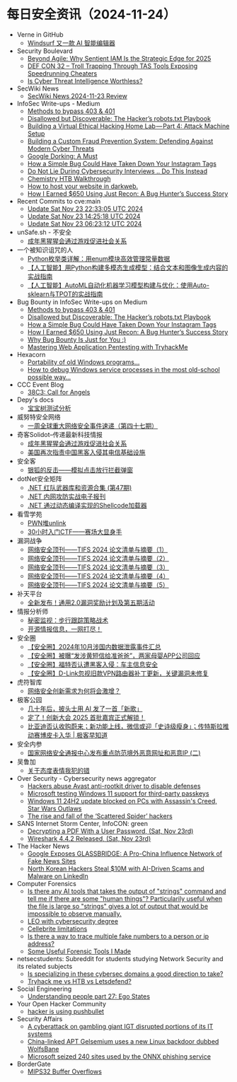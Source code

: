 # 每日安全资讯（2024-11-24）

- Verne in GitHub
  - [Windsurf 又一款 AI 智能编辑器](https://blog.einverne.info/post/2024/11/windsurf.html)
- Security Boulevard
  - [Beyond Agile: Why Sentient IAM Is the Strategic Edge for 2025](https://securityboulevard.com/2024/11/beyond-agile-why-sentient-iam-is-the-strategic-edge-for-2025/)
  - [DEF CON 32 –  Troll Trapping Through TAS Tools Exposing Speedrunning Cheaters](https://securityboulevard.com/2024/11/def-con-32-troll-trapping-through-tas-tools-exposing-speedrunning-cheaters-2/)
  - [Is Cyber Threat Intelligence Worthless?](https://securityboulevard.com/2024/11/is-cyber-threat-intelligence-worthless/)
- SecWiki News
  - [SecWiki News 2024-11-23 Review](http://www.sec-wiki.com/?2024-11-23)
- InfoSec Write-ups - Medium
  - [Methods to bypass 403 & 401](https://infosecwriteups.com/methods-to-bypass-403-401-38df4cec069e?source=rss----7b722bfd1b8d---4)
  - [Disallowed but Discoverable: The Hacker’s robots.txt Playbook](https://infosecwriteups.com/disallowed-but-discoverable-the-hackers-robots-txt-playbook-73dca570f23e?source=rss----7b722bfd1b8d---4)
  - [Building a Virtual Ethical Hacking Home Lab — Part 4: Attack Machine Setup](https://infosecwriteups.com/building-a-virtual-ethical-hacking-home-lab-part-4-attack-machine-setup-74dcc866c6ef?source=rss----7b722bfd1b8d---4)
  - [Building a Custom Fraud Prevention System: Defending Against Modern Cyber Threats](https://infosecwriteups.com/building-a-custom-fraud-prevention-system-defending-against-modern-cyber-threats-f1fd71f72125?source=rss----7b722bfd1b8d---4)
  - [Google Dorking: A Must](https://infosecwriteups.com/google-dorking-a-must-96a8aab07e20?source=rss----7b722bfd1b8d---4)
  - [How a Simple Bug Could Have Taken Down Your Instagram Tags](https://infosecwriteups.com/how-a-simple-bug-could-have-taken-down-your-instagram-tags-d3247e931c9d?source=rss----7b722bfd1b8d---4)
  - [Do Not Lie During Cybersecurity Interviews .. Do This Instead](https://infosecwriteups.com/do-not-lie-during-cybersecurity-interviews-do-this-instead-602d1824680b?source=rss----7b722bfd1b8d---4)
  - [Chemistry HTB Walkthrough](https://infosecwriteups.com/chemistry-htb-walkthrough-197aa233de3e?source=rss----7b722bfd1b8d---4)
  - [How to host your website in darkweb.](https://infosecwriteups.com/how-to-host-your-website-in-darkweb-44d22c873365?source=rss----7b722bfd1b8d---4)
  - [How I Earned $650 Using Just Recon: A Bug Hunter’s Success Story](https://infosecwriteups.com/how-i-earned-650-using-just-recon-a-bug-hunters-success-story-4d78788e46a5?source=rss----7b722bfd1b8d---4)
- Recent Commits to cve:main
  - [Update Sat Nov 23 22:33:05 UTC 2024](https://github.com/trickest/cve/commit/84b22c08dcaaab199ee9fc81b402d748d072e2a1)
  - [Update Sat Nov 23 14:25:18 UTC 2024](https://github.com/trickest/cve/commit/cef249d933bf5a6e920d94107aad19fd95b78cda)
  - [Update Sat Nov 23 06:23:12 UTC 2024](https://github.com/trickest/cve/commit/2c764b6ccb100d49ec23fbbb0e5b3b6deac9cafd)
- unSafe.sh - 不安全
  - [成年黑猩猩会通过游戏促进社会关系](https://buaq.net/go-274573.html)
- 一个被知识诅咒的人
  - [Python枚举类详解：用enum模块高效管理常量数据](https://blog.csdn.net/nokiaguy/article/details/143991151)
  - [【人工智能】用Python构建多模态生成模型：结合文本和图像生成内容的实战指南](https://blog.csdn.net/nokiaguy/article/details/143991138)
  - [【人工智能】AutoML自动化机器学习模型构建与优化：使用Auto-sklearn与TPOT的实战指南](https://blog.csdn.net/nokiaguy/article/details/143991121)
- Bug Bounty in InfoSec Write-ups on Medium
  - [Methods to bypass 403 & 401](https://infosecwriteups.com/methods-to-bypass-403-401-38df4cec069e?source=rss----7b722bfd1b8d--bug_bounty)
  - [Disallowed but Discoverable: The Hacker’s robots.txt Playbook](https://infosecwriteups.com/disallowed-but-discoverable-the-hackers-robots-txt-playbook-73dca570f23e?source=rss----7b722bfd1b8d--bug_bounty)
  - [How a Simple Bug Could Have Taken Down Your Instagram Tags](https://infosecwriteups.com/how-a-simple-bug-could-have-taken-down-your-instagram-tags-d3247e931c9d?source=rss----7b722bfd1b8d--bug_bounty)
  - [How I Earned $650 Using Just Recon: A Bug Hunter’s Success Story](https://infosecwriteups.com/how-i-earned-650-using-just-recon-a-bug-hunters-success-story-4d78788e46a5?source=rss----7b722bfd1b8d--bug_bounty)
  - [Why Bug Bounty Is Just for You :)](https://infosecwriteups.com/why-bug-bounty-is-just-for-you-61541deb62b8?source=rss----7b722bfd1b8d--bug_bounty)
  - [Mastering Web Application Pentesting with TryhackMe](https://infosecwriteups.com/mastering-web-application-pentesting-with-tryhackme-24257ef182c5?source=rss----7b722bfd1b8d--bug_bounty)
- Hexacorn
  - [Portability of old Windows programs…](https://www.hexacorn.com/blog/2024/11/23/portability-of-old-windows-programs/)
  - [How to debug Windows service processes in the most old-school possible way…](https://www.hexacorn.com/blog/2024/11/23/how-to-debug-windows-service-processes-in-the-most-old-school-possible-way/)
- CCC Event Blog
  - [38C3: Call for Angels](https://events.ccc.de/2024/11/23/38c3-call-for-angels/)
- Depy's docs
  - [宝宝树测试分析](https://wiki.rce.ink/view/?view_id=0a95ed6f6e2e004850e6061a7e43fe14)
- 威努特安全网络
  - [一周全球重大网络安全事件速递（第四十七期）](https://mp.weixin.qq.com/s?__biz=MzAwNTgyODU3NQ==&mid=2651129247&idx=1&sn=f3894484bd7c6252f7bf2c683748d2d6&chksm=80e71f2fb7909639c133eac90846ec87fcda2492b69597752954e49eb8276b0beef658eaa21e&scene=58&subscene=0#rd)
- 奇客Solidot–传递最新科技情报
  - [成年黑猩猩会通过游戏促进社会关系](https://www.solidot.org/story?sid=79860)
  - [美国再次指责中国黑客入侵其电信基础设施](https://www.solidot.org/story?sid=79859)
- 安全客
  - [银狐的反击——模拟点击放行拦截弹窗](https://mp.weixin.qq.com/s?__biz=MzA5ODA0NDE2MA==&mid=2649787459&idx=1&sn=3ce4bc70cc7d74c0d484f1d963142065&chksm=8893bc2cbfe4353ada1a77d6238bb917d94d393c157e33f139c9ec81de232373fac7f41528d6&scene=58&subscene=0#rd)
- dotNet安全矩阵
  - [.NET 红队武器库和资源合集 (第47期)](https://mp.weixin.qq.com/s?__biz=MzUyOTc3NTQ5MA==&mid=2247496859&idx=1&sn=0e02d59ca098dc022860b4183014d9d9&chksm=fa595a76cd2ed360eb7660a7c01f9189b4e815a46a9ee708759a37e8067d1d71b44845f901ac&scene=58&subscene=0#rd)
  - [.NET 内网攻防实战电子报刊](https://mp.weixin.qq.com/s?__biz=MzUyOTc3NTQ5MA==&mid=2247496859&idx=2&sn=a2c1afd0bb9bc92e47d2b85304c1dd0a&chksm=fa595a76cd2ed36023a0106acf5d5c7a4196c3a18f59107259e599dfdf06db68a5e2b26feca1&scene=58&subscene=0#rd)
  - [.NET 通过动态编译实现的Shellcode加载器](https://mp.weixin.qq.com/s?__biz=MzUyOTc3NTQ5MA==&mid=2247496859&idx=3&sn=6148ad3b8bdccec6b5680589a76c3289&chksm=fa595a76cd2ed360ecabb47ae153c886d984e33d2d9c7f9d263ad75fa9fb5972f735a9b47b85&scene=58&subscene=0#rd)
- 看雪学苑
  - [PWN堆unlink](https://mp.weixin.qq.com/s?__biz=MjM5NTc2MDYxMw==&mid=2458583680&idx=1&sn=330011e107fbb9f5b1088c9fcde49a8e&chksm=b18c320a86fbbb1c7c7a4282ba526bf61f9b0ff7cfd5c77357c08d3af1df689c3a4be2353afb&scene=58&subscene=0#rd)
  - [30小时入门CTF——赛场大显身手](https://mp.weixin.qq.com/s?__biz=MjM5NTc2MDYxMw==&mid=2458583680&idx=2&sn=5d2e8b7fa50981bab447fb57371a2b59&chksm=b18c320a86fbbb1cbdad5864e1b12486dcf9f2a7524dd0747efe0066c1d35f2970a055d75778&scene=58&subscene=0#rd)
- 漏洞战争
  - [网络安全顶刊——TIFS 2024 论文清单与摘要（1）](https://mp.weixin.qq.com/s?__biz=MzU0MzgzNTU0Mw==&mid=2247485711&idx=1&sn=0b531ae65bf0929b7b2a17be69c62083&chksm=fb041df7cc7394e107b7f671fc9ff39346545757e7cef302d11270efd639b9aa0078f30b7610&scene=58&subscene=0#rd)
  - [网络安全顶刊——TIFS 2024 论文清单与摘要（2）](https://mp.weixin.qq.com/s?__biz=MzU0MzgzNTU0Mw==&mid=2247485711&idx=2&sn=61cb6de4818db882ccd7eeb25f2e8699&chksm=fb041df7cc7394e1562fb3e5983f28ae8b028c4640f161914080a8e1e872cfd4ba0b208cab68&scene=58&subscene=0#rd)
  - [网络安全顶刊——TIFS 2024 论文清单与摘要（3）](https://mp.weixin.qq.com/s?__biz=MzU0MzgzNTU0Mw==&mid=2247485711&idx=3&sn=bcf3b218d57706835fc0d0e7957d278b&chksm=fb041df7cc7394e184a1c6115251d0f8c6157220dcb40a5fed49f96c2be8db177bce733a69b8&scene=58&subscene=0#rd)
  - [网络安全顶刊——TIFS 2024 论文清单与摘要（4）](https://mp.weixin.qq.com/s?__biz=MzU0MzgzNTU0Mw==&mid=2247485711&idx=4&sn=13a141bc92101e550c51705ac5abc93a&chksm=fb041df7cc7394e1e91a871c83d67af8c92f971b7656ae339e962531159b6783a83d2bbebe72&scene=58&subscene=0#rd)
  - [网络安全顶刊——TIFS 2024 论文清单与摘要（5）](https://mp.weixin.qq.com/s?__biz=MzU0MzgzNTU0Mw==&mid=2247485711&idx=5&sn=4d075056faffb130c425d25904d60917&chksm=fb041df7cc7394e12cd82f19e77cbf254403efe127706b7cd91fe0de1050cefec3d56583ecec&scene=58&subscene=0#rd)
- 补天平台
  - [全新发布！通用2.0漏洞奖励计划及第五期活动](https://mp.weixin.qq.com/s?__biz=MzI2NzY5MDI3NQ==&mid=2247506234&idx=1&sn=35d8397e1d12dd97caafd000e386e08e&chksm=eaf99176dd8e1860091a84caca1efee71b5e8045d02839778d7ffedf0c3aaa73f4cafba1c0ef&scene=58&subscene=0#rd)
- 情报分析师
  - [秘密监视：步行跟踪策略战术](https://mp.weixin.qq.com/s?__biz=MzA3Mjc1MTkwOA==&mid=2650557639&idx=1&sn=69f571bf32068c46aa71a5ab4226af8f&chksm=8711628cb066eb9ad0ca5a392de04af2997d60c30ee76e3627244001c01f50ea73f081f2839a&scene=58&subscene=0#rd)
  - [开源情报信息，一网打尽！](https://mp.weixin.qq.com/s?__biz=MzA3Mjc1MTkwOA==&mid=2650557639&idx=2&sn=f6e8efd6d54f722116acf516b0a1bf1c&chksm=8711628cb066eb9aa7e6f078bb776a95720603b548017b83cf618a526432b1c11e6f16a7eb6a&scene=58&subscene=0#rd)
- 安全圈
  - [【安全圈】2024年10月涉国内数据泄露事件汇总](https://mp.weixin.qq.com/s?__biz=MzIzMzE4NDU1OQ==&mid=2652066187&idx=1&sn=9cc9b36e4ddc3b1dc9c32f5d2235fec4&chksm=f36e7dcbc419f4dd7011a0a372ec2fb83585e6ae8913861e0b1ce62bcbf984c05d4992a32cb5&scene=58&subscene=0#rd)
  - [【安全圈】被曝“发涉黄短信给准爸爸”，两家母婴APP公司回应](https://mp.weixin.qq.com/s?__biz=MzIzMzE4NDU1OQ==&mid=2652066187&idx=2&sn=942b5fec79538a5d2fb8230633811d4a&chksm=f36e7dcbc419f4dd0e0ed1a36ee32cf749e3b64764ce18009ae0dfb577de8dfea3a7a0aa4500&scene=58&subscene=0#rd)
  - [【安全圈】福特否认遭黑客入侵：车主信息安全](https://mp.weixin.qq.com/s?__biz=MzIzMzE4NDU1OQ==&mid=2652066187&idx=3&sn=8313356546d83f1f3742bdc6675ac74c&chksm=f36e7dcbc419f4ddfd2a3baaae626b473388bf992926652b55854deeec81c156fd8cb954f488&scene=58&subscene=0#rd)
  - [【安全圈】D-Link忽视旧款VPN路由器补丁更新，关键漏洞未修复](https://mp.weixin.qq.com/s?__biz=MzIzMzE4NDU1OQ==&mid=2652066187&idx=4&sn=c4be9926d771d2293619bbe2dcc12b29&chksm=f36e7dcbc419f4ddb491db67e4fc6ec1515f6d7f688561be3515419ed7095a39ba6fc3b91bf9&scene=58&subscene=0#rd)
- 虎符智库
  - [网络安全创新需求为何将会激增？](https://mp.weixin.qq.com/s?__biz=MzIwNjYwMTMyNQ==&mid=2247492822&idx=1&sn=d84cc5f75fa666c3c606b12aeb6598f7&chksm=971d89d4a06a00c20fbe059df1bc4a10db912e058c6eb4c07369c3f10b891ae43ca5f8a774c6&scene=58&subscene=0#rd)
- 极客公园
  - [几十年后，披头士用 AI 发了一首「新歌」](https://mp.weixin.qq.com/s?__biz=MTMwNDMwODQ0MQ==&mid=2653065765&idx=1&sn=0847cca869b79c48716a2caf79310bce&chksm=7e57ef934920668572bbb27dcfe8493b017919c4ee0e1e15ca85c74ca335822e9ad8a7d9ce9e&scene=58&subscene=0#rd)
  - [定了！创新大会 2025 首批嘉宾正式解锁！](https://mp.weixin.qq.com/s?__biz=MTMwNDMwODQ0MQ==&mid=2653065765&idx=2&sn=d6ce090631f920a58656d8681daadd60&chksm=7e57ef9349206685959cdb29cae1f6f9be9bf1a1ca2aaf49758512a5dd38b13974e76bd6b699&scene=58&subscene=0#rd)
  - [比亚迪否认收购蔚来；新功能上线，微信或迎「史诗级瘦身」；传特斯拉推动赛博皮卡入华 | 极客早知道](https://mp.weixin.qq.com/s?__biz=MTMwNDMwODQ0MQ==&mid=2653065782&idx=1&sn=05d7609baf73b25f51cfc88e42a5f1ad&chksm=7e57ef8049206696f894e80de8d63155d46152a360e6583eec4b6454ce1921416a8f3bc1a50d&scene=58&subscene=0#rd)
- 安全内参
  - [国家网络安全通报中心发布重点防范境外恶意网址和恶意IP (二)](https://mp.weixin.qq.com/s?__biz=MzI4NDY2MDMwMw==&mid=2247513133&idx=1&sn=06ed27732d5787ce77007bc12f599ab9&chksm=ebfaf30ddc8d7a1bd140de73bb52e03d0fc867ecb4b90d088c82f3436d210932847385d99dea&scene=58&subscene=0#rd)
- 吴鲁加
  - [关于态度表情我犯的错](https://mp.weixin.qq.com/s?__biz=Mzg5NDY4ODM1MA==&mid=2247485010&idx=1&sn=9ff06069e3582ac44fe510a07d30f561&chksm=c01a8b63f76d0275dda38f46b21eb3a2379925739e77239f9c84d0a9b00284568b5f65b6008f&scene=58&subscene=0#rd)
- Over Security - Cybersecurity news aggregator
  - [Hackers abuse Avast anti-rootkit driver to disable defenses](https://www.bleepingcomputer.com/news/security/hackers-abuse-avast-anti-rootkit-driver-to-disable-defenses/)
  - [Microsoft testing Windows 11 support for third-party passkeys](https://www.bleepingcomputer.com/news/security/microsoft-testing-windows-11-support-for-third-party-passkeys/)
  - [Windows 11 24H2 update blocked on PCs with Assassin's Creed, Star Wars Outlaws](https://www.bleepingcomputer.com/news/microsoft/microsoft-halts-windows-11-24h2-update-on-pcs-assassins-creed-star-wars-outlaws/)
  - [The rise and fall of the ‘Scattered Spider’ hackers](https://techcrunch.com/2024/11/23/the-rise-and-fall-of-the-scattered-spider-hackers/)
- SANS Internet Storm Center, InfoCON: green
  - [Decrypting a PDF With a User Password, (Sat, Nov 23rd)](https://isc.sans.edu/diary/rss/31466)
  - [Wireshark 4.4.2 Released, (Sat, Nov 23rd)](https://isc.sans.edu/diary/rss/31460)
- The Hacker News
  - [Google Exposes GLASSBRIDGE: A Pro-China Influence Network of Fake News Sites](https://thehackernews.com/2024/11/google-exposes-glassbridge-pro-china.html)
  - [North Korean Hackers Steal $10M with AI-Driven Scams and Malware on LinkedIn](https://thehackernews.com/2024/11/north-korean-hackers-steal-10m-with-ai.html)
- Computer Forensics
  - [Is there any AI tools that takes the output of "strings" command and tell me if there are some "human things"? Particularily useful when the file is large so "strings" gives a lot of output that would be impossible to observe manually.](https://www.reddit.com/r/computerforensics/comments/1gy1hhc/is_there_any_ai_tools_that_takes_the_output_of/)
  - [LEO with cybersecurity degree](https://www.reddit.com/r/computerforensics/comments/1gy83kq/leo_with_cybersecurity_degree/)
  - [Cellebrite limitations](https://www.reddit.com/r/computerforensics/comments/1gxysry/cellebrite_limitations/)
  - [Is there a way to trace multiple fake numbers to a person or ip address?](https://www.reddit.com/r/computerforensics/comments/1gy770q/is_there_a_way_to_trace_multiple_fake_numbers_to/)
  - [Some Useful Forensic Tools I Made](https://www.reddit.com/r/computerforensics/comments/1gxpd9r/some_useful_forensic_tools_i_made/)
- netsecstudents: Subreddit for students studying Network Security and its related subjects
  - [Is specializing in these cybersec domains a good direction to take?](https://www.reddit.com/r/netsecstudents/comments/1gy0a8e/is_specializing_in_these_cybersec_domains_a_good/)
  - [Tryhack me vs HTB vs Letsdefend?](https://www.reddit.com/r/netsecstudents/comments/1gxo4o0/tryhack_me_vs_htb_vs_letsdefend/)
- Social Engineering
  - [Understanding people part 27: Ego States](https://www.reddit.com/r/SocialEngineering/comments/1gy31yh/understanding_people_part_27_ego_states/)
- Your Open Hacker Community
  - [hacker is using pushbullet](https://www.reddit.com/r/HowToHack/comments/1gxulsc/hacker_is_using_pushbullet/)
- Security Affairs
  - [A cyberattack on gambling giant IGT disrupted portions of its IT systems](https://securityaffairs.com/171311/hacking/cyberattack-on-gambling-giant-igt.html)
  - [China-linked APT Gelsemium uses a new Linux backdoor dubbed WolfsBane](https://securityaffairs.com/171299/apt/china-linked-apt-gelsemium-linux-backdoor.html)
  - [Microsoft seized 240 sites used by the ONNX phishing service](https://securityaffairs.com/171287/cyber-crime/microsoft-disrupted-the-onnx-phishing-service.html)
- BorderGate
  - [MIPS32 Buffer Overflows](https://www.bordergate.co.uk/mips32-buffer-overflows/)
